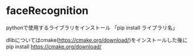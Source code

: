 # faceRecognition

pythonで使用するライブラリをインストール 「pip install ライブラリ名」

dlibについてはcmake(https://cmake.org/download/)をインストールした後にpip install
https://cmake.org/download/
